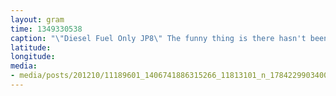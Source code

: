 ```yaml
---
layout: gram
time: 1349330538
caption: "\"Diesel Fuel Only JP8\" The funny thing is there hasn't been any JP8 on station in YEARS."
latitude: 
longitude: 
media:
- media/posts/201210/11189601_1406741886315266_11813101_n_17842299034000351.jpg
---
```


